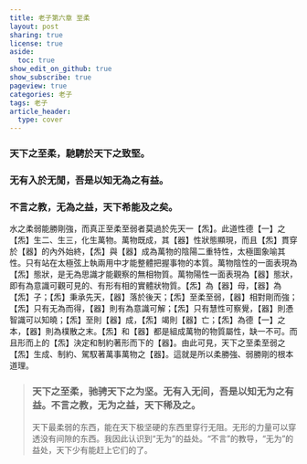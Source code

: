```yaml
---
title: 老子第六章 至柔
layout: post
sharing: true
license: true
aside:
  toc: true
show_edit_on_github: true
show_subscribe: true
pageview: true
categories: 老子
tags: 老子
article_header:
  type: cover
---
```


### 天下之至柔，馳騁於天下之致堅。
### 无有入於无閒，吾是以知无為之有益。
### 不言之教，无為之益，天下希能及之矣。
水之柔弱能勝剛強，而真正至柔至弱者莫過於先天一【炁】。此道性德【一】之【炁】生二、生三，化生萬物。萬物既成，其【器】性狀態顯現，而且【炁】貫穿於【器】的內外始終，【炁】與【器】成為萬物的陰陽二重特性，太極圖象喻其性。只有站在太極弦上執兩用中才能整體把握事物的本質。萬物陰性的一面表現為【炁】態狀，是无為思識才能觀察的無相物質。萬物陽性一面表現為【器】態狀，即有為意識可觀可見的、有形有相的實體狀物質。【炁】為【器】母，【器】為【炁】子；【炁】秉承先天，【器】落於後天；【炁】至柔至弱，【器】相對剛而強；【炁】只有无為而得，【器】則有為意識可解；【炁】只有慧性可察覺，【器】則慿智識可以知曉；【炁】至則【器】成，【炁】竭則【器】亡；【炁】為德【一】之本，【器】則為樸散之末。【炁】和【器】都是組成萬物的物質屬性，缺一不可。而且形而上的【炁】決定和制約著形而下的【器】。由此可見，天下之至柔至弱之【炁】生成、制約、駕馭著萬事萬物之【器】。這就是所以柔勝強、弱勝剛的根本道理。

> ### 天下之至柔，驰骋天下之为坚。无有入无间，吾是以知无为之有益。不言之教，无为之益，天下稀及之。
> 天下最柔弱的东西，能在天下极坚硬的东西里穿行无阻。无形的力量可以穿透没有间隙的东西。我因此认识到“无为”的益处。“不言”的教导，“无为”的益处，天下少有能赶上它们的了。